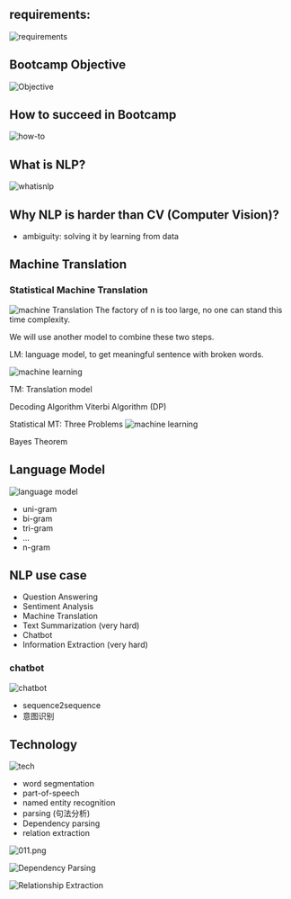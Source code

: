 ## requirements:
![requirements](imgs/imgs-001/001.png)

## Bootcamp Objective
![Objective](imgs/imgs-001/002.png)

## How to succeed in Bootcamp
![how-to](imgs/imgs-001/003.png)

## What is NLP?
![whatisnlp](imgs/imgs-001/004.png)

## Why NLP is harder than CV (Computer Vision)?
* ambiguity:
    solving it by learning from data

## Machine Translation
### Statistical Machine Translation
![machine Translation](imgs/imgs-001/005.png)
The factory of n is too large, no one can stand this time complexity.

We will use another model to combine these two steps.

LM: language model, to get meaningful sentence with broken words.

![machine learning](imgs/imgs-001/006.png)

TM: Translation model

Decoding Algorithm
Viterbi Algorithm (DP)

Statistical MT: Three Problems
![machine learning](imgs/imgs-001/007.png)

Bayes Theorem

## Language Model
![language model](imgs/imgs-001/008.png)
* uni-gram
* bi-gram
* tri-gram
* ...
* n-gram

## NLP use case
* Question Answering
* Sentiment Analysis
* Machine Translation
* Text Summarization (very hard)
* Chatbot
* Information Extraction (very hard)

### chatbot
![chatbot](imgs/imgs-001/009.png)
* sequence2sequence
* 意图识别

## Technology
![tech](imgs/imgs-001/010.png)

* word segmentation
* part-of-speech
* named entity recognition
* parsing (句法分析)
* Dependency parsing
* relation extraction

![011.png](imgs/imgs-001/011.png)

![Dependency Parsing](imgs/imgs-001/012.png)

![Relationship Extraction](imgs/imgs-001/013.png)
